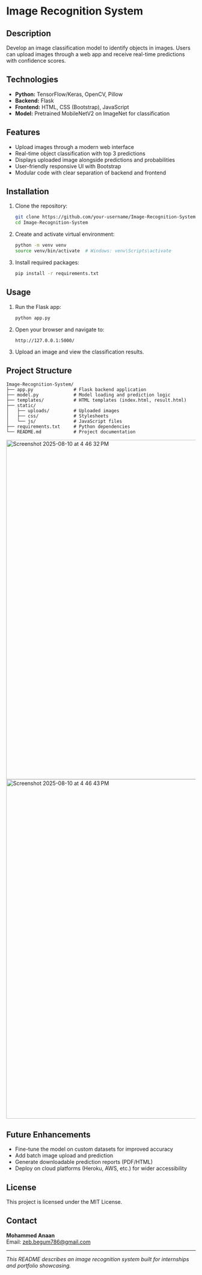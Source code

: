 
# Image Recognition System

## Description  
Develop an image classification model to identify objects in images. Users can upload images through a web app and receive real-time predictions with confidence scores.

## Technologies  
- **Python:** TensorFlow/Keras, OpenCV, Pillow  
- **Backend:** Flask  
- **Frontend:** HTML, CSS (Bootstrap), JavaScript  
- **Model:** Pretrained MobileNetV2 on ImageNet for classification  

## Features  
- Upload images through a modern web interface  
- Real-time object classification with top 3 predictions  
- Displays uploaded image alongside predictions and probabilities  
- User-friendly responsive UI with Bootstrap  
- Modular code with clear separation of backend and frontend  

## Installation

1. Clone the repository:
   ```bash
   git clone https://github.com/your-username/Image-Recognition-System.git
   cd Image-Recognition-System
   ```

2. Create and activate virtual environment:
   ```bash
   python -m venv venv
   source venv/bin/activate  # Windows: venv\Scripts\activate
   ```

3. Install required packages:
   ```bash
   pip install -r requirements.txt
   ```

## Usage

1. Run the Flask app:
   ```bash
   python app.py
   ```

2. Open your browser and navigate to:
   ```
   http://127.0.0.1:5000/
   ```

3. Upload an image and view the classification results.

## Project Structure

```
Image-Recognition-System/
├── app.py               # Flask backend application
├── model.py             # Model loading and prediction logic
├── templates/           # HTML templates (index.html, result.html)
├── static/
│   ├── uploads/         # Uploaded images
│   ├── css/             # Stylesheets
│   └── js/              # JavaScript files
├── requirements.txt     # Python dependencies
└── README.md            # Project documentation
```
<img width="1440" height="900" alt="Screenshot 2025-08-10 at 4 46 32 PM" src="https://github.com/user-attachments/assets/1e65ec0a-099d-480f-8f0c-1d125f1b1eaa" />
<img width="1440" height="900" alt="Screenshot 2025-08-10 at 4 46 43 PM" src="https://github.com/user-attachments/assets/a0401839-3c81-4b06-9793-71fb9e8de1b2" />


## Future Enhancements

- Fine-tune the model on custom datasets for improved accuracy  
- Add batch image upload and prediction  
- Generate downloadable prediction reports (PDF/HTML)  
- Deploy on cloud platforms (Heroku, AWS, etc.) for wider accessibility  

## License

This project is licensed under the MIT License.

## Contact

**Mohammed Anaan**  
Email: zeb.begum786@gmail.com  


---

*This README describes an image recognition system built for internships and portfolio showcasing.*
